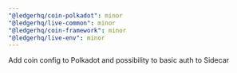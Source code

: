 ```yaml
---
"@ledgerhq/coin-polkadot": minor
"@ledgerhq/live-common": minor
"@ledgerhq/coin-framework": minor
"@ledgerhq/live-env": minor
---
```


Add coin config to Polkadot and possibility to basic auth to Sidecar
